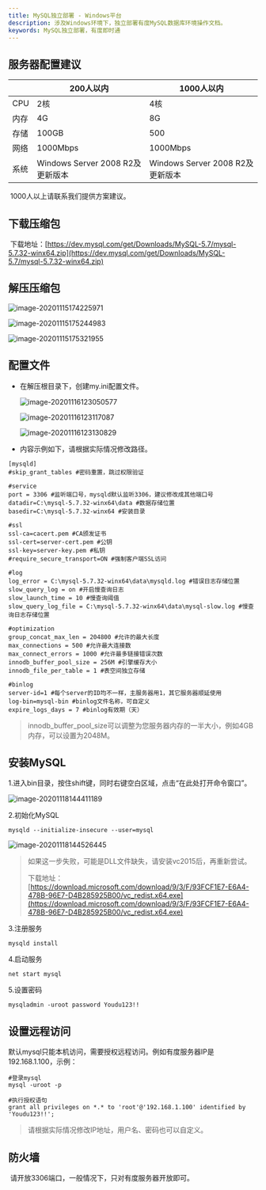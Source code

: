 ```yaml
---
title: MySQL独立部署 - Windows平台
description: 涉及Windows环境下，独立部署有度MySQL数据库环境操作文档。
keywords: MySQL独立部署，有度即时通
---
```


## 服务器配置建议

|      | 200人以内                        | 1000人以内                       |
| ---- | -------------------------------- | -------------------------------- |
| CPU  | 2核                              | 4核                              |
| 内存 | 4G                               | 8G                               |
| 存储 | 100GB                            | 500                              |
| 网络 | 1000Mbps                         | 1000Mbps                         |
| 系统 | Windows Server 2008 R2及更新版本 | Windows Server 2008 R2及更新版本 |

​		1000人以上请联系我们提供方案建议。

## 下载压缩包

​		下载地址：[https://dev.mysql.com/get/Downloads/MySQL-5.7/mysql-5.7.32-winx64.zip](https://dev.mysql.com/get/Downloads/MySQL-5.7/mysql-5.7.32-winx64.zip)

## 解压压缩包

![image-20201115174225971](res/a01_00009/image-20201115174225971.png)

![image-20201115175244983](res/a01_00009/image-20201115175244983.png)

![image-20201115175321955](res/a01_00009/image-20201115175321955.png)



## 配置文件

- 在解压根目录下，创建my.ini配置文件。

  ![image-20201116123050577](res/a01_00009/image-20201116123050577.png)

  ![image-20201116123117087](res/a01_00009/image-20201116123117087.png)

  ![image-20201116123130829](res/a01_00009/image-20201116123130829.png)

- 内容示例如下，请根据实际情况修改路径。

```
[mysqld]
#skip_grant_tables #密码重置，跳过权限验证

#service
port = 3306 #监听端口号，mysqld默认监听3306，建议修改成其他端口号
datadir=C:\mysql-5.7.32-winx64\data #数据存储位置
basedir=C:\mysql-5.7.32-winx64 #安装目录

#ssl
ssl-ca=cacert.pem #CA颁发证书
ssl-cert=server-cert.pem #公钥
ssl-key=server-key.pem #私钥
#require_secure_transport=ON #强制客户端SSL访问

#log
log_error = C:\mysql-5.7.32-winx64\data\mysqld.log #错误日志存储位置
slow_query_log = on #开启慢查询日志
slow_launch_time = 10 #慢查询阈值
slow_query_log_file = C:\mysql-5.7.32-winx64\data\mysql-slow.log #慢查询日志存储位置

#optimization
group_concat_max_len = 204800 #允许的最大长度
max_connections = 500 #允许最大连接数
max_connect_errors = 1000 #允许最多链接错误次数
innodb_buffer_pool_size = 256M #引擎缓存大小
innodb_file_per_table = 1 #表空间独立存储

#binlog
server-id=1 #每个server的ID均不一样，主服务器用1，其它服务器顺延使用
log-bin=mysql-bin #binlog文件名称，可自定义
expire_logs_days = 7 #binlog有效期（天）
```

>innodb_buffer_pool_size可以调整为您服务器内存的一半大小，例如4GB内存，可以设置为2048M。

## 安装MySQL

1.进入bin目录，按住shift键，同时右键空白区域，点击“在此处打开命令窗口”。

![image-20201118144411189](res/a01_00009/image-20201118144411189.png)

2.初始化MySQL

```
mysqld --initialize-insecure --user=mysql
```

![image-20201118144526445](res/a01_00009/image-20201118144526445.png)

> 如果这一步失败，可能是DLL文件缺失，请安装vc2015后，再重新尝试。
>
> 下载地址：[https://download.microsoft.com/download/9/3/F/93FCF1E7-E6A4-478B-96E7-D4B285925B00/vc_redist.x64.exe](https://download.microsoft.com/download/9/3/F/93FCF1E7-E6A4-478B-96E7-D4B285925B00/vc_redist.x64.exe)

3.注册服务

```
mysqld install
```

4.启动服务

```
net start mysql
```

5.设置密码

```
mysqladmin -uroot password Youdu123!!
```

## 设置远程访问

​		默认mysql只能本机访问，需要授权远程访问。例如有度服务器IP是192.168.1.100，示例：

```
#登录mysql
mysql -uroot -p

#执行授权语句
grant all privileges on *.* to 'root'@'192.168.1.100' identified by 'Youdu123!!';
```

> 请根据实际情况修改IP地址，用户名、密码也可以自定义。

## 防火墙

​		请开放3306端口，一般情况下，只对有度服务器开放即可。